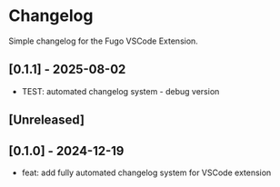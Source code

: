 # Changelog

Simple changelog for the Fugo VSCode Extension.

## [0.1.1] - 2025-08-02

- TEST: automated changelog system - debug version

## [Unreleased]

## [0.1.0] - 2024-12-19

- feat: add fully automated changelog system for VSCode extension

